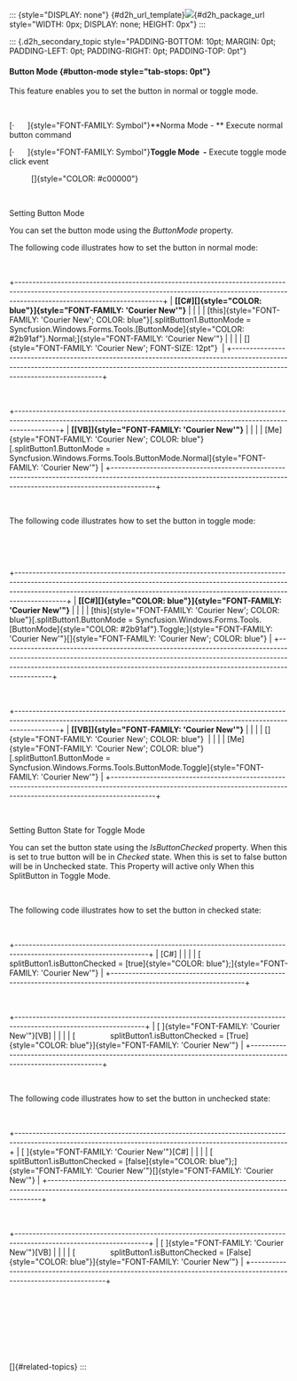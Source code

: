 ::: {style="DISPLAY: none"}
[](ms-xhelp:///?Id=d2h_url_template){#d2h_url_template}![](!package_url!){#d2h_package_url style="WIDTH: 0px; DISPLAY: none; HEIGHT: 0px"}
:::

::: {.d2h_secondary_topic style="PADDING-BOTTOM: 10pt; MARGIN: 0pt; PADDING-LEFT: 0pt; PADDING-RIGHT: 0pt; PADDING-TOP: 0pt"}
#### Button Mode {#button-mode style="tab-stops: 0pt"}

This feature enables you to set the button in normal or toggle mode.

 

[·      ]{style="FONT-FAMILY: Symbol"}**Norma Mode - ** Execute normal button command

[·      ]{style="FONT-FAMILY: Symbol"}**Toggle Mode  -** Execute toggle mode click event

          []{style="COLOR: #c00000"}

 

Setting Button Mode

You can set the button mode using the *ButtonMode* property.

The following code illustrates how to set the button in normal mode:

 

+-----------------------------------------------------------------------------------------------------------------------------------------------------------------------------------------------------+
| **[\[C#\][]{style="COLOR: blue"}]{style="FONT-FAMILY: 'Courier New'"}**                                                                                                                             |
|                                                                                                                                                                                                     |
| [this]{style="FONT-FAMILY: 'Courier New'; COLOR: blue"}[.splitButton1.ButtonMode = Syncfusion.Windows.Forms.Tools.[ButtonMode]{style="COLOR: #2b91af"}.Normal;]{style="FONT-FAMILY: 'Courier New'"} |
|                                                                                                                                                                                                     |
| []{style="FONT-FAMILY: 'Courier New'; FONT-SIZE: 12pt"}                                                                                                                                             |
+-----------------------------------------------------------------------------------------------------------------------------------------------------------------------------------------------------+

 

+------------------------------------------------------------------------------------------------------------------------------------------------------------------------+
| **[\[VB\]]{style="FONT-FAMILY: 'Courier New'"}**                                                                                                                       |
|                                                                                                                                                                        |
| [Me]{style="FONT-FAMILY: 'Courier New'; COLOR: blue"}[.splitButton1.ButtonMode = Syncfusion.Windows.Forms.Tools.ButtonMode.Normal]{style="FONT-FAMILY: 'Courier New'"} |
+------------------------------------------------------------------------------------------------------------------------------------------------------------------------+

 

The following code illustrates how to set the button in toggle mode:

 

 

+--------------------------------------------------------------------------------------------------------------------------------------------------------------------------------------------------------------------------------------------------------+
| **[\[C#\][]{style="COLOR: blue"}]{style="FONT-FAMILY: 'Courier New'"}**                                                                                                                                                                                |
|                                                                                                                                                                                                                                                        |
| [this]{style="FONT-FAMILY: 'Courier New'; COLOR: blue"}[.splitButton1.ButtonMode = Syncfusion.Windows.Forms.Tools.[ButtonMode]{style="COLOR: #2b91af"}.Toggle;]{style="FONT-FAMILY: 'Courier New'"}[]{style="FONT-FAMILY: 'Courier New'; COLOR: blue"} |
+--------------------------------------------------------------------------------------------------------------------------------------------------------------------------------------------------------------------------------------------------------+

 

+------------------------------------------------------------------------------------------------------------------------------------------------------------------------+
| **[\[VB\]]{style="FONT-FAMILY: 'Courier New'"}**                                                                                                                       |
|                                                                                                                                                                        |
| []{style="FONT-FAMILY: 'Courier New'; COLOR: blue"}                                                                                                                    |
|                                                                                                                                                                        |
| [Me]{style="FONT-FAMILY: 'Courier New'; COLOR: blue"}[.splitButton1.ButtonMode = Syncfusion.Windows.Forms.Tools.ButtonMode.Toggle]{style="FONT-FAMILY: 'Courier New'"} |
+------------------------------------------------------------------------------------------------------------------------------------------------------------------------+

 

Setting Button State for Toggle Mode

You can set the button state using the *IsButtonChecked* property. When this is set to true button will be in *Checked* state. When this is set to false button will be in Unchecked state. This Property will active only When this SplitButton in Toggle Mode.

 

The following code illustrates how to set the button in checked state:

 

+-------------------------------------------------------------------------------------------------------------------+
| \[C#\]                                                                                                            |
|                                                                                                                   |
| [                splitButton1.isButtonChecked = [true]{style="COLOR: blue"};]{style="FONT-FAMILY: 'Courier New'"} |
+-------------------------------------------------------------------------------------------------------------------+

 

+------------------------------------------------------------------------------------------------------------------+
| [ ]{style="FONT-FAMILY: 'Courier New'"}\[VB\]                                                                    |
|                                                                                                                  |
| [                splitButton1.isButtonChecked = [True]{style="COLOR: blue"}]{style="FONT-FAMILY: 'Courier New'"} |
+------------------------------------------------------------------------------------------------------------------+

 

The following code illustrates how to set the button in unchecked state:

 

+----------------------------------------------------------------------------------------------------------------------------------------------------------+
| [ ]{style="FONT-FAMILY: 'Courier New'"}\[C#\]                                                                                                            |
|                                                                                                                                                          |
| [                splitButton1.isButtonChecked = [false]{style="COLOR: blue"};]{style="FONT-FAMILY: 'Courier New'"}[]{style="FONT-FAMILY: 'Courier New'"} |
+----------------------------------------------------------------------------------------------------------------------------------------------------------+

 

+-------------------------------------------------------------------------------------------------------------------+
| [ ]{style="FONT-FAMILY: 'Courier New'"}\[VB\]                                                                     |
|                                                                                                                   |
| [                splitButton1.isButtonChecked = [False]{style="COLOR: blue"}]{style="FONT-FAMILY: 'Courier New'"} |
+-------------------------------------------------------------------------------------------------------------------+

 

 

 

 

[]{#related-topics}
:::

